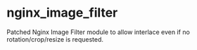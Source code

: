 # nginx_image_filter
Patched Nginx Image Filter module to allow interlace even if no rotation/crop/resize is requested.
